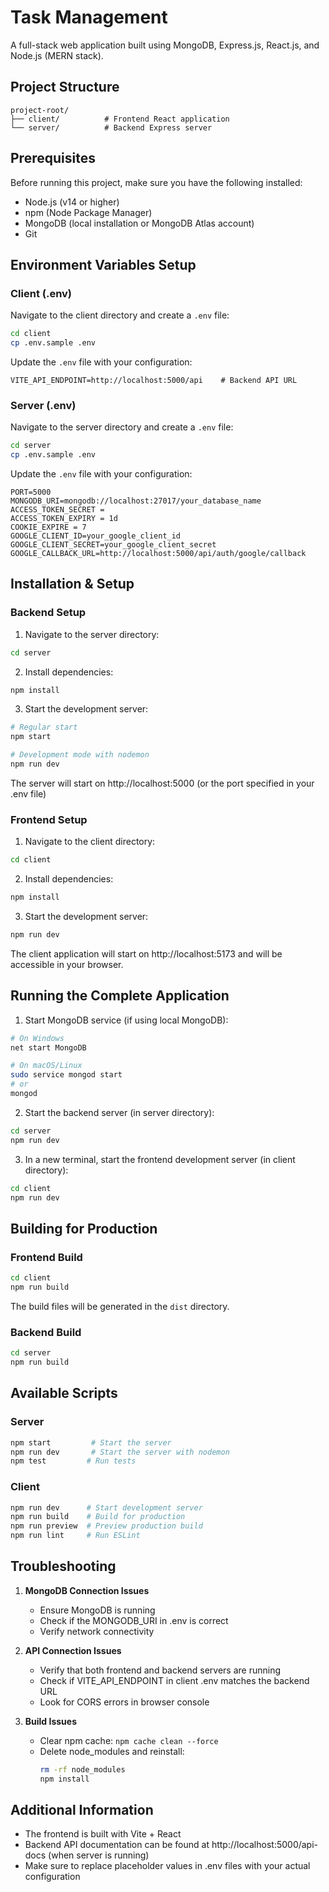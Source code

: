 # Task Management

A full-stack web application built using MongoDB, Express.js, React.js, and Node.js (MERN stack).

## Project Structure

```
project-root/
├── client/          # Frontend React application
└── server/          # Backend Express server
```

## Prerequisites

Before running this project, make sure you have the following installed:
- Node.js (v14 or higher)
- npm (Node Package Manager)
- MongoDB (local installation or MongoDB Atlas account)
- Git

## Environment Variables Setup

### Client (.env)

Navigate to the client directory and create a `.env` file:

```bash
cd client
cp .env.sample .env
```

Update the `.env` file with your configuration:

```env
VITE_API_ENDPOINT=http://localhost:5000/api    # Backend API URL
```

### Server (.env)

Navigate to the server directory and create a `.env` file:

```bash
cd server
cp .env.sample .env
```

Update the `.env` file with your configuration:

```env
PORT=5000
MONGODB_URI=mongodb://localhost:27017/your_database_name
ACCESS_TOKEN_SECRET = 
ACCESS_TOKEN_EXPIRY = 1d
COOKIE_EXPIRE = 7
GOOGLE_CLIENT_ID=your_google_client_id
GOOGLE_CLIENT_SECRET=your_google_client_secret
GOOGLE_CALLBACK_URL=http://localhost:5000/api/auth/google/callback
```

## Installation & Setup

### Backend Setup

1. Navigate to the server directory:
```bash
cd server
```

2. Install dependencies:
```bash
npm install
```

3. Start the development server:
```bash
# Regular start
npm start

# Development mode with nodemon
npm run dev
```

The server will start on http://localhost:5000 (or the port specified in your .env file)

### Frontend Setup

1. Navigate to the client directory:
```bash
cd client
```

2. Install dependencies:
```bash
npm install
```

3. Start the development server:
```bash
npm run dev
```

The client application will start on http://localhost:5173 and will be accessible in your browser.

## Running the Complete Application

1. Start MongoDB service (if using local MongoDB):
```bash
# On Windows
net start MongoDB

# On macOS/Linux
sudo service mongod start
# or
mongod
```

2. Start the backend server (in server directory):
```bash
cd server
npm run dev
```

3. In a new terminal, start the frontend development server (in client directory):
```bash
cd client
npm run dev
```

## Building for Production

### Frontend Build

```bash
cd client
npm run build
```

The build files will be generated in the `dist` directory.

### Backend Build

```bash
cd server
npm run build
```

## Available Scripts

### Server

```bash
npm start         # Start the server
npm run dev       # Start the server with nodemon
npm test         # Run tests
```

### Client

```bash
npm run dev      # Start development server
npm run build    # Build for production
npm run preview  # Preview production build
npm run lint     # Run ESLint
```

## Troubleshooting

1. **MongoDB Connection Issues**
   - Ensure MongoDB is running
   - Check if the MONGODB_URI in .env is correct
   - Verify network connectivity

2. **API Connection Issues**
   - Verify that both frontend and backend servers are running
   - Check if VITE_API_ENDPOINT in client .env matches the backend URL
   - Look for CORS errors in browser console

3. **Build Issues**
   - Clear npm cache: `npm cache clean --force`
   - Delete node_modules and reinstall: 
     ```bash
     rm -rf node_modules
     npm install
     ```

## Additional Information

- The frontend is built with Vite + React
- Backend API documentation can be found at http://localhost:5000/api-docs (when server is running)
- Make sure to replace placeholder values in .env files with your actual configuration
